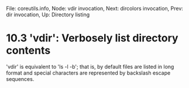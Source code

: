 File: coreutils.info,  Node: vdir invocation,  Next: dircolors invocation,  Prev: dir invocation,  Up: Directory listing

10.3 'vdir': Verbosely list directory contents
==============================================

'vdir' is equivalent to 'ls -l -b'; that is, by default files are listed
in long format and special characters are represented by backslash
escape sequences.

